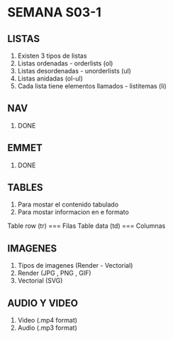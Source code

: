 # SEMANA S03-1

## LISTAS

1. Existen 3 tipos de listas
2. Listas ordenadas - orderlists (ol) 
3. Listas desordenadas - unorderlists (ul)
4. Listas anidadas  (ol-ul)
5. Cada lista tiene elementos llamados - listitemas (li)

## NAV

1. DONE

## EMMET

1. DONE

## TABLES

1. Para mostar el contenido tabulado
2. Para mostar informacion en e formato 

Table row (tr)  === Filas
Table data (td) === Columnas

## IMAGENES
 
1. Tipos de imagenes (Render - Vectorial)
2. Render (JPG , PNG , GIF)
3. Vectorial (SVG)

  ## AUDIO Y VIDEO

1. Video (.mp4 format)
2. Audio (.mp3 format)

<!--
  Crear repositorio (html-02)
  crear archivo index.html
  crear archivo listas.html (ejemplo de listas)
  crear archivo navegacion.html (ejemplo de menu perfecto)
  crear archivo tablas.html (ejemplo de tablas)
  crear archivo imagenes.html (ejemplo de imagenes)
  crear archivo audio_video.html (ejemplo de audio y video)
-->
